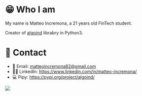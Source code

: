 # 😁 Who I am

My name is Matteo Incremona, a 21 years old FinTech student.

Creator of [algoind] librabry in Python3.

# 📮 Contact
- 📩 Email: matteoincremona82@gmail.com
- 👨‍💼 LinkedIn: https://www.linkedin.com/in/matteo-incremona/
- 💻 Pipy: https://pypi.org/project/algoind/


[algoind]: https://github.com/matteoincremona/algoind/

<p><img src="https://github-readme-stats.vercel.app/api/top-langs?username=matteoincremona&show_icons=true&locale=en&layout=compact&theme=dark&count_private=true"/></p>
